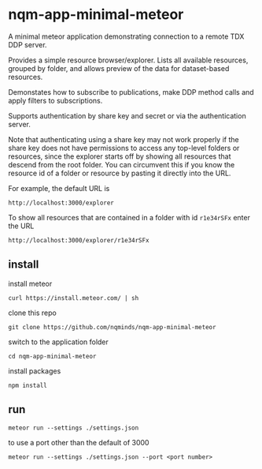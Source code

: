 # nqm-app-minimal-meteor
A minimal meteor application demonstrating connection to a remote TDX DDP server. 

Provides a simple resource browser/explorer. Lists all available resources, grouped by folder, and allows preview of the data for dataset-based resources.

Demonstates how to subscribe to publications, make DDP method calls and apply filters to subscriptions. 

Supports authentication by share key and secret or via the authentication server.

Note that authenticating using a share key may not work properly if the share key does not have permissions to access any top-level folders or resources, since the explorer starts off by showing all resources that descend from the root folder. You can circumvent this if you know the resource id of a folder or resource by pasting it directly into the URL.

For example, the default URL is

```
http://localhost:3000/explorer
```

To show all resources that are contained in a folder with id `r1e34rSFx` enter the URL

```
http://localhost:3000/explorer/r1e34rSFx
```

## install
install meteor

```
curl https://install.meteor.com/ | sh
````

clone this repo

```
git clone https://github.com/nqminds/nqm-app-minimal-meteor
```

switch to the application folder

```
cd nqm-app-minimal-meteor
```

install packages

```
npm install
```

## run
```
meteor run --settings ./settings.json
```

to use a port other than the default of 3000

```
meteor run --settings ./settings.json --port <port number>
```
